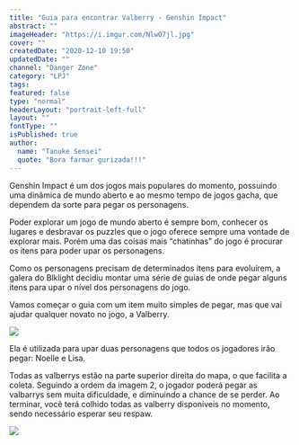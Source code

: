 ```yaml
---
title: "Guia para encontrar Valberry - Genshin Impact"
abstract: ""
imageHeader: "https://i.imgur.com/NlwO7jl.jpg"
cover: ""
createdDate: "2020-12-10 19:50"
updatedDate: ""
channel: "Danger Zone"
category: "LPJ"
tags:
featured: false
type: "normal"
headerLayout: "portrait-left-full"
layout: ""
fontType: ""
isPublished: true
author:
  name: "Tanuke Sensei"
  quote: "Bora farmar gurizada!!!"
---
```


Genshin Impact é um dos jogos mais populares do momento, possuindo uma dinâmica de mundo aberto e ao mesmo tempo de jogos gacha, que dependem da sorte para pegar os personagens.

Poder explorar um jogo de mundo aberto é sempre bom, conhecer os lugares e desbravar os puzzles que o jogo oferece sempre uma vontade de explorar mais. Porém uma das coisas mais “chatinhas” do jogo é procurar os itens para poder upar os personagens.

Como os personagens precisam de determinados itens para evoluírem, a galera do Blklight decidiu montar uma série de guias de onde pegar alguns itens para upar o nível dos personagens do jogo.

Vamos começar o guia com um item muito simples de pegar, mas que vai ajudar qualquer novato no jogo, a Valberry.

<img src="https://i.imgur.com/asiabpk.jpg" class="img-fluid mb-4">

Ela é utilizada para upar duas personagens que todos os jogadores irão pegar: Noelle e Lisa.

Todas as valberrys estão na parte superior direita do mapa, o que facilita a coleta. Seguindo a ordem da imagem 2, o jogador poderá pegar as valbarrys sem muita dificuldade, e diminuindo a chance de se perder. Ao terminar, você terá colhido todas as valberry disponíveis no momento, sendo necessário esperar seu respaw.

<img src="https://i.imgur.com/onNe4Ug.jpg" class="img-fluid mb-4">

<!-- <img src="https://scontent.fpet4-1.fna.fbcdn.net/v/t1.0-9/119666223_769789693595927_5075852023088274328_o.jpg?_nc_cat=103&ccb=2&_nc_sid=730e14&_nc_eui2=AeE1-ZPzAcwgWzWZxdNitTJX7jxjuxBfHlzuPGO7EF8eXDPyM4dNrChAAxXU6sf8bgCvDs9_Z3sUCT_6LOUOkWkl&_nc_ohc=QVCW7DeX-o4AX_WdbP-&_nc_ht=scontent.fpet4-1.fna&oh=99f437fd2c83077a8a10da068cf3eb8b&oe=5FC4E07C" class="img-fluid my-3"> -->
